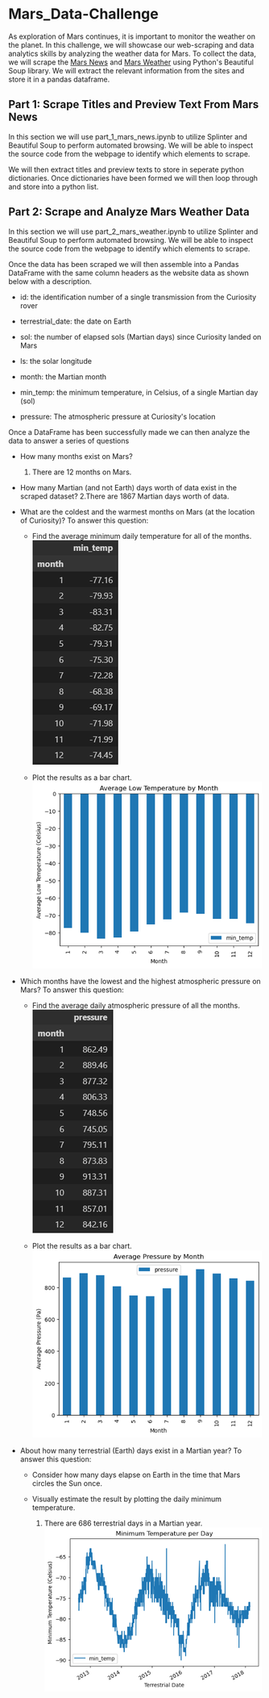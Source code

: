 # Mars_Data-Challenge

As exploration of Mars continues, it is important to monitor the weather on the planet. In this challenge, we will showcase our web-scraping and data analytics skills by analyzing the weather data for Mars. To collect the data, we will scrape the [Mars News](https://static.bc-edx.com/data/web/mars_news/index.html) and [Mars Weather](https://static.bc-edx.com/data/web/mars_facts/temperature.html) using Python's Beautiful Soup library. We will extract the relevant information from the sites and store it in a pandas dataframe.


## Part 1: Scrape Titles and Preview Text From Mars News

In this section we will use part_1_mars_news.ipynb to utilize Splinter and Beautiful Soup to perform automated browsing. We will be able to inspect the source code from the webpage to identify which elements to scrape.

We will then extract titles and preview texts to store in seperate python dictionaries. Once dictionaries have been formed we will then loop through and store into a python list. 


## Part 2: Scrape and Analyze Mars Weather Data

In this section we will use part_2_mars_weather.ipynb to utilize Splinter and Beautiful Soup to perform automated browsing. We will be able to inspect the source code from the webpage to identify which elements to scrape. 

Once the data has been scraped we will then assemble into a Pandas DataFrame with the same column headers as the website data as shown below with a description.

- id: the identification number of a single transmission from the Curiosity rover

- terrestrial_date: the date on Earth

- sol: the number of elapsed sols (Martian days) since Curiosity landed on Mars
    
- ls: the solar longitude

- month: the Martian month

- min_temp: the minimum temperature, in Celsius, of a single Martian day (sol)

- pressure: The atmospheric pressure at Curiosity's location

Once a DataFrame has been successfully made we can then analyze the data to answer a series of questions

- How many months exist on Mars?
    1. There are 12 months on Mars.

- How many Martian (and not Earth) days worth of data exist in the scraped dataset?
    2.There are 1867 Martian days worth of data.

- What are the coldest and the warmest months on Mars (at the location of Curiosity)? To answer this question:

    - Find the average minimum daily temperature for all of the months.
        ![Alt text](Images/Avg%20low%20temp%20DF.png)

    - Plot the results as a bar chart.
        ![Alt text](Images/Avg%20Temp%20Per%20Month.png)
- Which months have the lowest and the highest atmospheric pressure on Mars? To answer this question:

    - Find the average daily atmospheric pressure of all the months.
        ![Alt text](Images/Avg%20press%20DF.png)

    - Plot the results as a bar chart.
        ![Alt text](Images/Avg%20Press%20Per%20Month.png)

- About how many terrestrial (Earth) days exist in a Martian year? To answer this question:

    - Consider how many days elapse on Earth in the time that Mars circles the Sun once.

    - Visually estimate the result by plotting the daily minimum temperature.

        1. There are 686 terrestrial days in a Martian year.
        ![Alt text](Images/Min%20Temp%20Per%20Day.png)

